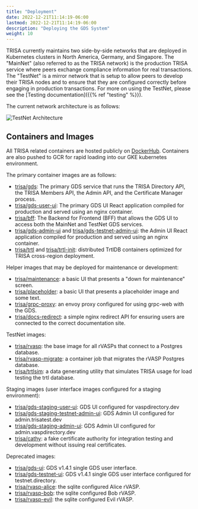 ```yaml
---
title: "Deployment"
date: 2022-12-21T11:14:19-06:00
lastmod: 2022-12-21T11:14:19-06:00
description: "Deploying the GDS System"
weight: 10
---
```


TRISA currently maintains two side-by-side networks that are deployed in Kubernetes clusters in North America, Germany, and Singapore. The "MainNet" (also referred to as the TRISA network) is the production TRISA service where peers exchange compliance information for real transactions. The "TestNet" is a mirror network that is setup to allow peers to develop their TRISA nodes and to ensure that they are configured correctly before engaging in production transactions. For more on using the TestNet, please see the [Testing documentation]({{% ref "testing" %}}).

The current network architecture is as follows:

![TestNet Architecture](/img/system_diagram.png)

## Containers and Images

All TRISA related containers are hosted publicly on [DockerHub](https://hub.docker.com/repositories/trisa). Containers are also pushed to GCR for rapid loading into our GKE kubernetes environment.

The primary container images are as follows:

- [trisa/gds](https://hub.docker.com/repository/docker/trisa/gds): The primary GDS service that runs the TRISA Directory API, the TRISA Members API, the Admin API, and the Certificate Manager process.
- [trisa/gds-user-ui](https://hub.docker.com/repository/docker/trisa/gds-user-ui): The primary GDS UI React application compiled for production and served using an nginx container.
- [trisa/bff](https://hub.docker.com/repository/docker/trisa/gds-bff): The Backend for Frontend (BFF) that allows the GDS UI to access both the MainNet and TestNet GDS services.
- [trisa/gds-admin-ui](https://hub.docker.com/repository/docker/trisa/gds-admin-ui) and [trisa/gds-testnet-admin-ui](https://hub.docker.com/repository/docker/trisa/gds-testnet-admin-ui): the Admin UI React application compiled for production and served using an nginx container.
- [trisa/trtl](https://hub.docker.com/repository/docker/trisa/trtl) and [trisa/trtl-init](https://hub.docker.com/repository/docker/trisa/trtl-init): distributed TrtlDB containers optimized for TRISA cross-region deployment.

Helper images that may be deployed for maintenance or development:

- [trisa/maintenance](https://hub.docker.com/repository/docker/trisa/maintenance): a basic UI that presents a "down for maintenance" screen.
- [trisa/placeholder](https://hub.docker.com/repository/docker/trisa/placeholder): a basic UI that presents a placeholder image and some text.
- [trisa/grpc-proxy](https://hub.docker.com/repository/docker/trisa/grpc-proxy): an envoy proxy configured for using grpc-web with the GDS.
- [trisa/docs-redirect](https://hub.docker.com/repository/docker/trisa/docs-redirect): a simple nginx redirect API for ensuring users are connected to the correct documentation site.

TestNet images:

- [trisa/rvasp](https://hub.docker.com/repository/docker/trisa/rvasp): the base image for all rVASPs that connect to a Postgres database.
- [trisa/rvasp-migrate](https://hub.docker.com/repository/docker/trisa/rvasp-migrate): a container job that migrates the rVASP Postgres database.
- [trisa/trtlsim](https://hub.docker.com/repository/docker/trisa/trtlsim): a data generating utility that simulates TRISA usage for load testing the trtl database.

Staging images (user interface images configured for a staging environment):

- [trisa/gds-staging-user-ui](https://hub.docker.com/repository/docker/trisa/gds-staging-user-ui): GDS UI configured for vaspdirectory.dev
- [trisa/gds-staging-testnet-admin-ui](https://hub.docker.com/repository/docker/trisa/gds-staging-testnet-admin-ui): GDS Admin UI configured for admin.trisatest.dev
- [trisa/gds-staging-admin-ui](https://hub.docker.com/repository/docker/trisa/gds-staging-admin-ui): GDS Admin UI configured for admin.vaspdirectory.dev
- [trisa/cathy](https://hub.docker.com/repository/docker/trisa/cathy): a fake certificate authority for integration testing and development without issuing real certificates.

Deprecated images:

- [trisa/gds-ui](https://hub.docker.com/repository/docker/trisa/gds-ui): GDS v1.4.1 single GDS user interface.
- [trisa/gds-testnet-ui](https://hub.docker.com/repository/docker/trisa/gds-testnet-ui): GDS v1.4.1 single GDS user interface configured for testnet.directory.
- [trisa/rvasp-alice](https://hub.docker.com/repository/docker/trisa/rvasp-alice): the sqlite configured Alice rVASP.
- [trisa/rvasp-bob](https://hub.docker.com/repository/docker/trisa/rvasp-bob): the sqlite configured Bob rVASP.
- [trisa/rvasp-evil](https://hub.docker.com/repository/docker/trisa/rvasp-evil): the sqlite configured Evil rVASP.
